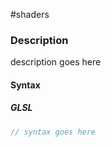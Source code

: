 #shaders 

### Description

description goes here

#### Syntax

##### GLSL
``` cs
// syntax goes here
```